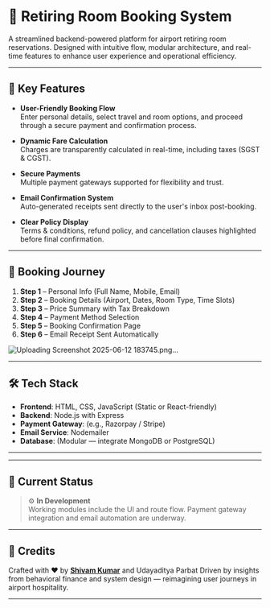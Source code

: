 # 🏨 Retiring Room Booking System

A streamlined backend-powered platform for airport retiring room reservations. Designed with intuitive flow, modular architecture, and real-time features to enhance user experience and operational efficiency.

---

## 📌 Key Features

- **User-Friendly Booking Flow**  
  Enter personal details, select travel and room options, and proceed through a secure payment and confirmation process.

- **Dynamic Fare Calculation**  
  Charges are transparently calculated in real-time, including taxes (SGST & CGST).

- **Secure Payments**  
  Multiple payment gateways supported for flexibility and trust.

- **Email Confirmation System**  
  Auto-generated receipts sent directly to the user's inbox post-booking.

- **Clear Policy Display**  
  Terms & conditions, refund policy, and cancellation clauses highlighted before final confirmation.

---

## 🧭 Booking Journey

1. **Step 1** – Personal Info (Full Name, Mobile, Email)  
2. **Step 2** – Booking Details (Airport, Dates, Room Type, Time Slots)  
3. **Step 3** – Price Summary with Tax Breakdown  
4. **Step 4** – Payment Method Selection  
5. **Step 5** – Booking Confirmation Page  
6. **Step 6** – Email Receipt Sent Automatically

![Uploading Screenshot 2025-06-12 183745.png…]()


---

## 🛠️ Tech Stack

- **Frontend**: HTML, CSS, JavaScript (Static or React-friendly)
- **Backend**: Node.js with Express
- **Payment Gateway**: (e.g., Razorpay / Stripe)
- **Email Service**: Nodemailer
- **Database**: (Modular — integrate MongoDB or PostgreSQL)

---


---

## 🚀 Current Status

> ⚙️ **In Development**  
Working modules include the UI and route flow. Payment gateway integration and email automation are underway.

---

## 🙌 Credits

Crafted with ❤️ by [**Shivam Kumar**](https://shivam.wtf) and Udayaditya Parbat
Driven by insights from behavioral finance and system design — reimagining user journeys in airport hospitality.

---

